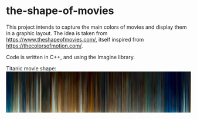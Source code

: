 # the-shape-of-movies

This project intends to capture the main colors of movies and display them in a graphic layout. The idea is taken from https://www.theshapeofmovies.com/, itself inspired from https://thecolorsofmotion.com/.

Code is written in C++, and using the Imagine library.

Titanic movie shape:
![titanic-shape](Results/Titanic.png)
